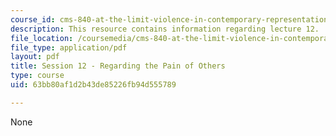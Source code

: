 ```yaml
---
course_id: cms-840-at-the-limit-violence-in-contemporary-representation-fall-2013
description: This resource contains information regarding lecture 12.
file_location: /coursemedia/cms-840-at-the-limit-violence-in-contemporary-representation-fall-2013/63bb80af1d2b43de85226fb94d555789_MITCMS_840F13_Session_12.pdf
file_type: application/pdf
layout: pdf
title: Session 12 - Regarding the Pain of Others
type: course
uid: 63bb80af1d2b43de85226fb94d555789

---
```

None